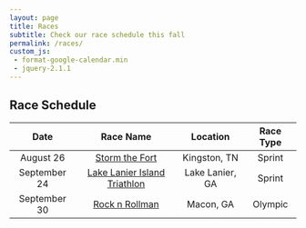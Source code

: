 ```yaml
---
layout: page
title: Races
subtitle: Check our race schedule this fall
permalink: /races/
custom_js:
 - format-google-calendar.min
 - jquery-2.1.1
---
```

## Race Schedule

|     Date     |                Race Name                 |    Location     | Race Type |
| :----------: | :--------------------------------------: | :-------------: | :-------: |
|  August 26   | [Storm the Fort](https://www.trisignup.com/Race/TN/Kingston/StormtheFortTriathlon) |  Kingston, TN   |  Sprint   |
| September 24 | [Lake Lanier Island Triathlon](https://runsignup.com/Race/GA/FortGordon/DaretoTriTriathlon) | Lake Lanier, GA |  Sprint   |
| September 30 | [Rock n Rollman](http://www.active.com/macon-ga/triathlon/races/rock-n-rollman-olympic-2017) |    Macon, GA    |  Olympic  |

